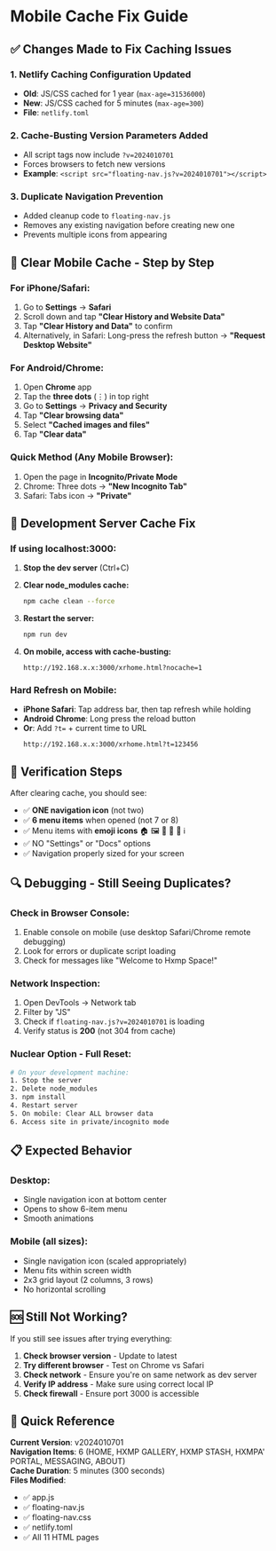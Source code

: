 # Mobile Cache Fix Guide

## ✅ Changes Made to Fix Caching Issues

### 1. **Netlify Caching Configuration Updated**
   - **Old**: JS/CSS cached for 1 year (`max-age=31536000`)
   - **New**: JS/CSS cached for 5 minutes (`max-age=300`)
   - **File**: `netlify.toml`

### 2. **Cache-Busting Version Parameters Added**
   - All script tags now include `?v=2024010701`
   - Forces browsers to fetch new versions
   - **Example**: `<script src="floating-nav.js?v=2024010701"></script>`

### 3. **Duplicate Navigation Prevention**
   - Added cleanup code to `floating-nav.js`
   - Removes any existing navigation before creating new one
   - Prevents multiple icons from appearing

## 📱 Clear Mobile Cache - Step by Step

### **For iPhone/Safari:**
1. Go to **Settings** → **Safari**
2. Scroll down and tap **"Clear History and Website Data"**
3. Tap **"Clear History and Data"** to confirm
4. Alternatively, in Safari: Long-press the refresh button → **"Request Desktop Website"**

### **For Android/Chrome:**
1. Open **Chrome** app
2. Tap the **three dots** (⋮) in top right
3. Go to **Settings** → **Privacy and Security**
4. Tap **"Clear browsing data"**
5. Select **"Cached images and files"**
6. Tap **"Clear data"**

### **Quick Method (Any Mobile Browser):**
1. Open the page in **Incognito/Private Mode**
2. Chrome: Three dots → **"New Incognito Tab"**
3. Safari: Tabs icon → **"Private"**

## 🔧 Development Server Cache Fix

### **If using localhost:3000:**

1. **Stop the dev server** (Ctrl+C)

2. **Clear node_modules cache:**
   ```bash
   npm cache clean --force
   ```

3. **Restart the server:**
   ```bash
   npm run dev
   ```

4. **On mobile, access with cache-busting:**
   ```
   http://192.168.x.x:3000/xrhome.html?nocache=1
   ```

### **Hard Refresh on Mobile:**
- **iPhone Safari**: Tap address bar, then tap refresh while holding
- **Android Chrome**: Long press the reload button
- **Or**: Add `?t=` + current time to URL
  ```
  http://192.168.x.x:3000/xrhome.html?t=123456
  ```

## 🚀 Verification Steps

After clearing cache, you should see:
- ✅ **ONE navigation icon** (not two)
- ✅ **6 menu items** when opened (not 7 or 8)
- ✅ Menu items with **emoji icons** 🏠 🖼️ 💎 🌟 💬 ℹ️
- ✅ NO "Settings" or "Docs" options
- ✅ Navigation properly sized for your screen

## 🔍 Debugging - Still Seeing Duplicates?

### **Check in Browser Console:**
1. Enable console on mobile (use desktop Safari/Chrome remote debugging)
2. Look for errors or duplicate script loading
3. Check for messages like "Welcome to Hxmp Space!"

### **Network Inspection:**
1. Open DevTools → Network tab
2. Filter by "JS"
3. Check if `floating-nav.js?v=2024010701` is loading
4. Verify status is **200** (not 304 from cache)

### **Nuclear Option - Full Reset:**
```bash
# On your development machine:
1. Stop the server
2. Delete node_modules
3. npm install
4. Restart server
5. On mobile: Clear ALL browser data
6. Access site in private/incognito mode
```

## 📋 Expected Behavior

### **Desktop:**
- Single navigation icon at bottom center
- Opens to show 6-item menu
- Smooth animations

### **Mobile (all sizes):**
- Single navigation icon (scaled appropriately)
- Menu fits within screen width
- 2x3 grid layout (2 columns, 3 rows)
- No horizontal scrolling

## 🆘 Still Not Working?

If you still see issues after trying everything:

1. **Check browser version** - Update to latest
2. **Try different browser** - Test on Chrome vs Safari
3. **Check network** - Ensure you're on same network as dev server
4. **Verify IP address** - Make sure using correct local IP
5. **Check firewall** - Ensure port 3000 is accessible

## 📝 Quick Reference

**Current Version**: v2024010701  
**Navigation Items**: 6 (HOME, HXMP GALLERY, HXMP STASH, HXMPA' PORTAL, MESSAGING, ABOUT)  
**Cache Duration**: 5 minutes (300 seconds)  
**Files Modified**:
- ✅ app.js
- ✅ floating-nav.js  
- ✅ floating-nav.css
- ✅ netlify.toml
- ✅ All 11 HTML pages
